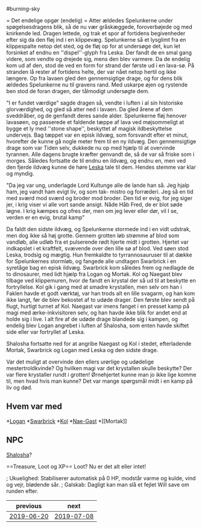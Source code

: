 #burning-sky

= Det endelige opgør (endelig) =
Atter ældedes Spelunkerne under spøgelsesdragens blik, så de nu vær gråskæggede, foroverbøjede og med knirkende led. Dragen lettede, og trak et spor af fortidens begivenheder efter sig da den fløj ind i en klippevæg. Spelunkerne så et lysglimt fra en klippespalte netop det sted, og de fløj op for at undersøge det, kun let forsinket af endnu en ''dispel''-glyph fra Leska. Der fandt de en smal gang videre, som vendte og drejede sig, mens den blev varmere. Da de endelig kom ud af den, stod de ved en form for strand der første ud i en lava-sø. På stranden lå rester af fortidens helte, der var nået netop hertil og ikke længere. Op fra lavaen gled den gennemsigtige drage, og for dens blik ældedes Spelunkerne nu til gravens rand. Med uskarpe øjen og rystende ben stod de foran dragen, der tålmodigt undersøgte dem.

"I er fundet værdige" sagde dragen så, vendte i luften i al sin historiske glorværdighed, og gled så atter ned i lavaen. Da gled årene af dem sveddråber, og de genfandt deres sande alder.
Spelunkerne fløj henover lavasøen, og passerede et faldende tæppe af lava ved møjsommeligt at bygge et ly med ''stone shape'', beskyttet af magisk ildbeskyttelse undervejs. Bag tæppet var en episk ildvæg, som forsvandt efter et minut, hvorefter de kunne gå nogle meter frem til en ny ildvæg. Den gennemsigtige drage som var Tiden selv, dukkede nu op med hjælp til at overvinde tyrannen. Alle dagens brugte kræfter genvandt de, så de var så friske som i morges. Således fortsatte de til endnu en ildvæg, og endnu en, men ved den fjerde ildvæg kunne de høre [Leska](./Leska.md) tale til dem. Hendes stemme var klar og myndig.

"Da jeg var ung, underlagde Lord Kultunge alle de lande han så. Jeg hjalp ham, jeg vandt ham evigt liv, og som tak- mistro og forræderi. Jeg så en tid med sværd mod sværd og broder mod broder. Den tid er evig, for jeg siger jer, i krig viser vi alle vort sande ansigt. Nåde Håb Fred, de er blot søde løgne. I krig kæmpes og ofres der, men om jeg lever eller dør, vil I se, verden er en evig, brutal kamp"

Da faldt den sidste ildvæg, og Spelunkerne stormede ind i en vidt udstrak, men dog ikke så høj grotte. Gennem grotten løb strømme af blod som vandløb, alle udløb fra et pulserende rødt hjerte midt i grotten. Hjertet var indkapslet i et kraftfelt, svævende over den lille sø af blod. Ved søen stod Leska, trodsig og mægtig. Hun fremkaldte to tyrrannosauruser til at dække for Spelunkernes stormløb, og fangede alle undtagen Swarbrick i en syretåge bag en episk ildvæg. Swarbrick kom således frem og nedlagde de to dinosaurer, med lidt hjælp fra Logan og Mortak. Kol og Naegast blev tilbage ved klippemuren, hvor de fandt en krystal der så ud til at beskytte en fortryllelse. Kol gik i gang med at smadre krystallen, men selv om han i Faklen havde et godt værktøj, var han trods alt en lille svagarm, og han kom ikke langt, før de blev bekostet af to udøde drager. Den første blev sendt på flugt, hurtigt turnet af Kol. Naegast var imens fanget i en presset kamp på magi med ærke-inkvisitoren selv, og han havde ikke blik for andet end at holde sig i live. I alt fire af de udøde drage blandede sig i kampen, og endelig blev Logan angrebet i luften af Shalosha, som enten havde skiftet side eller var fortryllet af Leska.

Shalosha fortsatte ned for at angribe Naegast og Kol i stedet, efterladende Mortak, Swarbrick og Logan med Leska og den sidste drage.

Var det muligt at overvinde den ellers urørlige og udødelige mestertroldkvinde? Og hvilken magi var det krystallen skulle beskytte? Der var flere krystaller rundt i grotten! Ørnehjertet kunne man jo ikke lige komme til, men hvad hvis man kunne? Det var mange spørgsmål midt i en kamp på liv og død.

## Hvem var med
*[Logan](./Logan.md)
*[Swarbrick](./Swarbrick%20Everwood.md)
*[Kol](./Kol%20Hakkavod.md)
*[Nae-Gast](./Nae-Gast%20Oldknist.md)
*[[Mortak]]


## NPC
[Shalosha](./Shalosha.md)?

==Treasure, Loot og XP==
Loot? Nu er det alt eller intet!



; Ukuelighed: Stabiliserer automatisk på 0 HP, modstår varme og kulde, vind og vejr, blødende sår.
; Galskab: Dagligt kan man slå et fejlet Will save om runden efter.

| previous | next |
| --- | --- |
| [2019-06-20](./2019-06-20.md) | [2019-07-08](./2019-07-08.md) |
